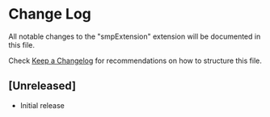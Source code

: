 # Change Log

All notable changes to the "smpExtension" extension will be documented in this file.

Check [Keep a Changelog](http://keepachangelog.com/) for recommendations on how to structure this file.

## [Unreleased]

- Initial release